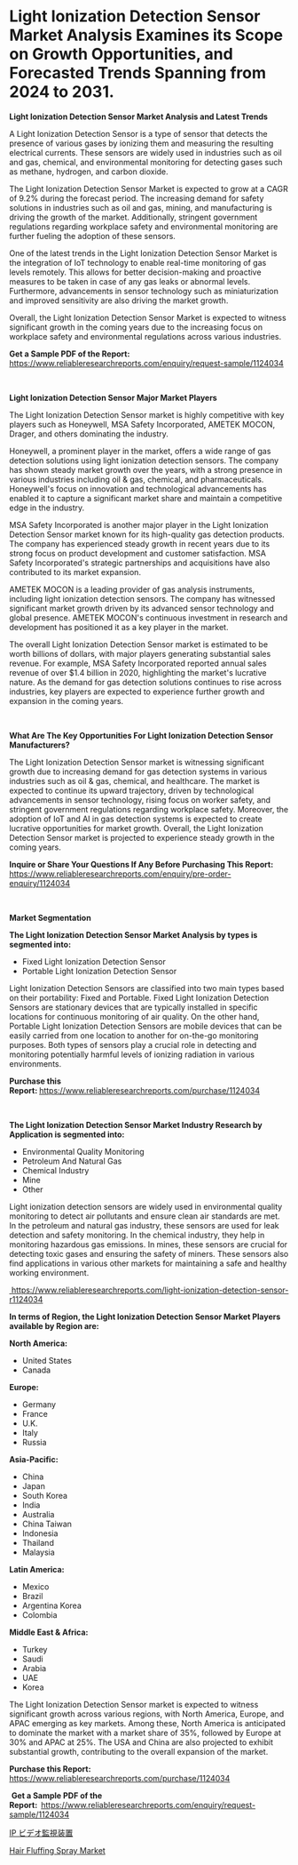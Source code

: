 <p><h1>Light Ionization Detection Sensor Market Analysis Examines its Scope on Growth Opportunities, and Forecasted Trends Spanning from 2024 to 2031.</h1></p><p><strong>Light Ionization Detection Sensor Market Analysis and Latest Trends</strong></p>
<p><p>A Light Ionization Detection Sensor is a type of sensor that detects the presence of various gases by ionizing them and measuring the resulting electrical currents. These sensors are widely used in industries such as oil and gas, chemical, and environmental monitoring for detecting gases such as methane, hydrogen, and carbon dioxide.</p><p>The Light Ionization Detection Sensor Market is expected to grow at a CAGR of 9.2% during the forecast period. The increasing demand for safety solutions in industries such as oil and gas, mining, and manufacturing is driving the growth of the market. Additionally, stringent government regulations regarding workplace safety and environmental monitoring are further fueling the adoption of these sensors.</p><p>One of the latest trends in the Light Ionization Detection Sensor Market is the integration of IoT technology to enable real-time monitoring of gas levels remotely. This allows for better decision-making and proactive measures to be taken in case of any gas leaks or abnormal levels. Furthermore, advancements in sensor technology such as miniaturization and improved sensitivity are also driving the market growth.</p><p>Overall, the Light Ionization Detection Sensor Market is expected to witness significant growth in the coming years due to the increasing focus on workplace safety and environmental regulations across various industries.</p></p>
<p><strong>Get a Sample PDF of the Report:&nbsp;</strong> <a href="https://www.reliableresearchreports.com/enquiry/request-sample/1124034">https://www.reliableresearchreports.com/enquiry/request-sample/1124034</a></p>
<p>&nbsp;</p>
<p><strong>Light Ionization Detection Sensor Major Market Players</strong></p>
<p><p>The Light Ionization Detection Sensor market is highly competitive with key players such as Honeywell, MSA Safety Incorporated, AMETEK MOCON, Drager, and others dominating the industry. </p><p>Honeywell, a prominent player in the market, offers a wide range of gas detection solutions using light ionization detection sensors. The company has shown steady market growth over the years, with a strong presence in various industries including oil & gas, chemical, and pharmaceuticals. Honeywell's focus on innovation and technological advancements has enabled it to capture a significant market share and maintain a competitive edge in the industry.</p><p>MSA Safety Incorporated is another major player in the Light Ionization Detection Sensor market known for its high-quality gas detection products. The company has experienced steady growth in recent years due to its strong focus on product development and customer satisfaction. MSA Safety Incorporated's strategic partnerships and acquisitions have also contributed to its market expansion.</p><p>AMETEK MOCON is a leading provider of gas analysis instruments, including light ionization detection sensors. The company has witnessed significant market growth driven by its advanced sensor technology and global presence. AMETEK MOCON's continuous investment in research and development has positioned it as a key player in the market.</p><p>The overall Light Ionization Detection Sensor market is estimated to be worth billions of dollars, with major players generating substantial sales revenue. For example, MSA Safety Incorporated reported annual sales revenue of over $1.4 billion in 2020, highlighting the market's lucrative nature. As the demand for gas detection solutions continues to rise across industries, key players are expected to experience further growth and expansion in the coming years.</p></p>
<p>&nbsp;</p>
<p><strong>What Are The Key Opportunities For Light Ionization Detection Sensor Manufacturers?</strong></p>
<p><p>The Light Ionization Detection Sensor market is witnessing significant growth due to increasing demand for gas detection systems in various industries such as oil & gas, chemical, and healthcare. The market is expected to continue its upward trajectory, driven by technological advancements in sensor technology, rising focus on worker safety, and stringent government regulations regarding workplace safety. Moreover, the adoption of IoT and AI in gas detection systems is expected to create lucrative opportunities for market growth. Overall, the Light Ionization Detection Sensor market is projected to experience steady growth in the coming years.</p></p>
<p><strong>Inquire or Share Your Questions If Any Before Purchasing This Report:</strong> <a href="https://www.reliableresearchreports.com/enquiry/pre-order-enquiry/1124034">https://www.reliableresearchreports.com/enquiry/pre-order-enquiry/1124034</a></p>
<p>&nbsp;</p>
<p><strong>Market Segmentation</strong></p>
<p><strong>The Light Ionization Detection Sensor Market Analysis by types is segmented into:</strong></p>
<p><ul><li>Fixed Light Ionization Detection Sensor</li><li>Portable Light Ionization Detection Sensor</li></ul></p>
<p><p>Light Ionization Detection Sensors are classified into two main types based on their portability: Fixed and Portable. Fixed Light Ionization Detection Sensors are stationary devices that are typically installed in specific locations for continuous monitoring of air quality. On the other hand, Portable Light Ionization Detection Sensors are mobile devices that can be easily carried from one location to another for on-the-go monitoring purposes. Both types of sensors play a crucial role in detecting and monitoring potentially harmful levels of ionizing radiation in various environments.</p></p>
<p><strong>Purchase this Report:&nbsp;</strong><a href="https://www.reliableresearchreports.com/purchase/1124034">https://www.reliableresearchreports.com/purchase/1124034</a></p>
<p>&nbsp;</p>
<p><strong>The Light Ionization Detection Sensor Market Industry Research by Application is segmented into:</strong></p>
<p><ul><li>Environmental Quality Monitoring</li><li>Petroleum And Natural Gas</li><li>Chemical Industry</li><li>Mine</li><li>Other</li></ul></p>
<p><p>Light ionization detection sensors are widely used in environmental quality monitoring to detect air pollutants and ensure clean air standards are met. In the petroleum and natural gas industry, these sensors are used for leak detection and safety monitoring. In the chemical industry, they help in monitoring hazardous gas emissions. In mines, these sensors are crucial for detecting toxic gases and ensuring the safety of miners. These sensors also find applications in various other markets for maintaining a safe and healthy working environment.</p></p>
<p><a href="https://www.reliableresearchreports.com/light-ionization-detection-sensor-r1124034">&nbsp;https://www.reliableresearchreports.com/light-ionization-detection-sensor-r1124034</a></p>
<p><strong>In terms of Region, the Light Ionization Detection Sensor Market Players available by Region are:</strong></p>
<p>
    <p> <strong> North America: </strong>
        <ul>
            <li>United States</li>
            <li>Canada</li>
        </ul>
        </p> 
    <p> <strong> Europe: </strong>
        <ul>
            <li>Germany</li>
            <li>France</li>
            <li>U.K.</li>
            <li>Italy</li>
            <li>Russia</li>
        </ul>
        </p> 
    <p> <strong> Asia-Pacific: </strong>
        <ul>
            <li>China</li>
            <li>Japan</li>
            <li>South Korea</li>
            <li>India</li>
            <li>Australia</li>
            <li>China Taiwan</li>
            <li>Indonesia</li>
            <li>Thailand</li>
            <li>Malaysia</li>
        </ul>
        </p> 
    <p> <strong> Latin America: </strong>
        <ul>
            <li>Mexico</li>
            <li>Brazil</li>
            <li>Argentina Korea</li>
            <li>Colombia</li>
        </ul>
        </p> 
    <p> <strong> Middle East & Africa: </strong>
        <ul>
            <li>Turkey</li>
            <li>Saudi</li>
            <li>Arabia</li>
            <li>UAE</li>
            <li>Korea</li>
        </ul>
    </p>
    </p>
<p><p>The Light Ionization Detection Sensor market is expected to witness significant growth across various regions, with North America, Europe, and APAC emerging as key markets. Among these, North America is anticipated to dominate the market with a market share of 35%, followed by Europe at 30% and APAC at 25%. The USA and China are also projected to exhibit substantial growth, contributing to the overall expansion of the market.</p></p>
<p><strong>Purchase this Report: </strong><a href="https://www.reliableresearchreports.com/purchase/1124034">https://www.reliableresearchreports.com/purchase/1124034</a></p>
<p>&nbsp;<strong>Get a Sample PDF of the Report:&nbsp;&nbsp;</strong><a href="https://www.reliableresearchreports.com/enquiry/request-sample/1124034">https://www.reliableresearchreports.com/enquiry/request-sample/1124034</a></p>
<p><strong></strong></p>
<p><p><a href="https://github.com/tanyaali3/Market-Research-Report-List-1/blob/main/9113226147815.md">IP ビデオ監視装置</a></p><p><a href="https://github.com/RichRobinson5/Market-Research-Report-List-5/blob/main/hair-fluffing-spray-market.md">Hair Fluffing Spray Market</a></p></p>